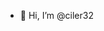 - 👋 Hi, I’m @ciler32


<!---
ciler32/ciler32 is a ✨ special ✨ repository because its `README.md` (this file) appears on your GitHub profile.
You can click the Preview link to take a look at your changes.
--->
